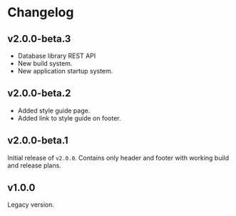 # Changelog

## v2.0.0-beta.3
- Database library REST API
- New build system.
- New application startup system.

## v2.0.0-beta.2
- Added style guide page.
- Added link to style guide on footer.

## v2.0.0-beta.1
Initial release of `v2.0.0`. Contains only header and footer with working build and release plans.

## v1.0.0
Legacy version.
